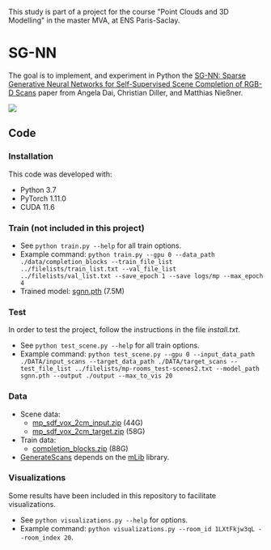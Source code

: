 This study is part of a project for the course "Point Clouds and 3D Modelling" in the master MVA, at ENS Paris-Saclay.


# SG-NN
The goal is to implement, and experiment in Python the [SG-NN: Sparse Generative Neural Networks for Self-Supervised Scene Completion of RGB-D Scans](https://arxiv.org/pdf/1912.00036.pdf) paper from Angela Dai, Christian Diller, and Matthias Nießner.

[<img src="sgnn.jpg">](https://arxiv.org/abs/1912.00036)

## Code
### Installation
This code was developed with:
- Python 3.7
- PyTorch 1.11.0
- CUDA 11.6
  

### Train (not included in this project)
* See `python train.py --help` for all train options. 
* Example command: `python train.py --gpu 0 --data_path ./data/completion_blocks --train_file_list ../filelists/train_list.txt --val_file_list ../filelists/val_list.txt --save_epoch 1 --save logs/mp --max_epoch 4`
* Trained model: [sgnn.pth](http://kaldir.vc.in.tum.de/adai/SGNN/sgnn.pth) (7.5M)


### Test
In order to test the project, follow the instructions in the file *install.txt*.
* See `python test_scene.py --help` for all train options. 
* Example command: `python test_scene.py --gpu 0 --input_data_path ./DATA/input_scans --target_data_path ./DATA/target_scans --test_file_list ../filelists/mp-rooms_test-scenes2.txt --model_path sgnn.pth --output ./output --max_to_vis 20`


### Data
* Scene data:
  - [mp_sdf_vox_2cm_input.zip](http://kaldir.vc.in.tum.de/adai/SGNN/mp_sdf_vox_2cm_input.zip) (44G)
  - [mp_sdf_vox_2cm_target.zip](http://kaldir.vc.in.tum.de/adai/SGNN/mp_sdf_vox_2cm_target.zip) (58G)
* Train data:
  - [completion_blocks.zip](http://kaldir.vc.in.tum.de/adai/SGNN/completion_blocks.zip) (88G)
* [GenerateScans](datagen/GenerateScans) depends on the [mLib](https://github.com/niessner/mLib) library.


### Visualizations
Some results have been included in this repository to facilitate visualizations. 
* See `python visualizations.py --help` for options. 
* Example command: `python visualizations.py --room_id 1LXtFkjw3qL --room_index 20`.
